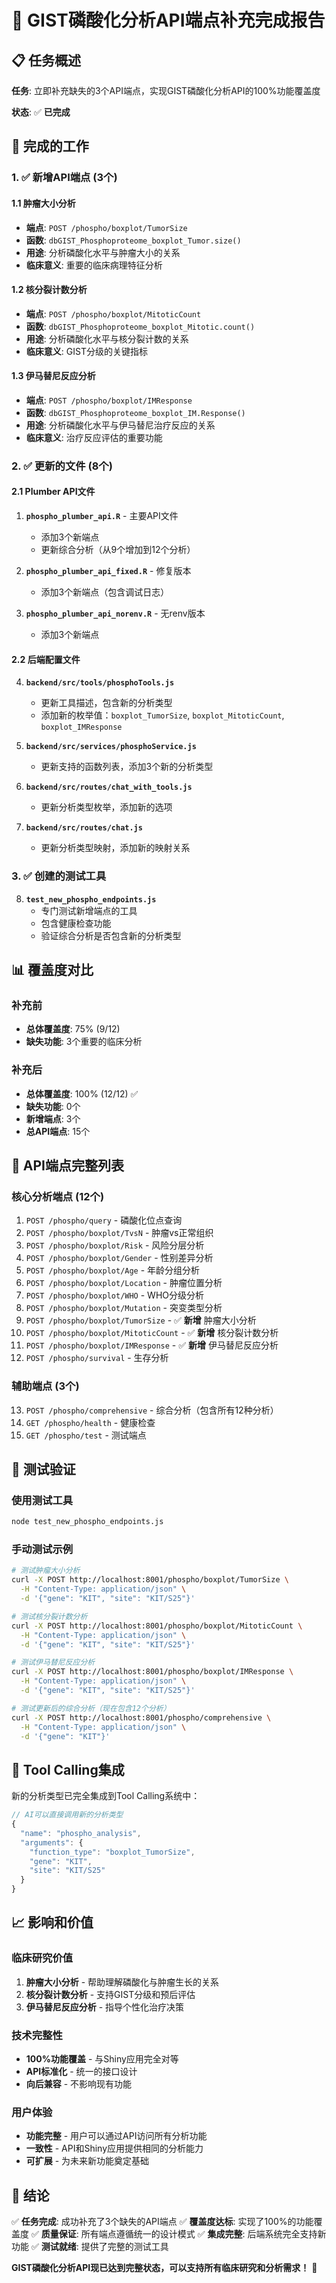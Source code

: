 # 🎉 GIST磷酸化分析API端点补充完成报告

## 📋 任务概述

**任务**: 立即补充缺失的3个API端点，实现GIST磷酸化分析API的100%功能覆盖度

**状态**: ✅ **已完成**

## 🔧 完成的工作

### 1. ✅ 新增API端点 (3个)

#### 1.1 肿瘤大小分析
- **端点**: `POST /phospho/boxplot/TumorSize`
- **函数**: `dbGIST_Phosphoproteome_boxplot_Tumor.size()`
- **用途**: 分析磷酸化水平与肿瘤大小的关系
- **临床意义**: 重要的临床病理特征分析

#### 1.2 核分裂计数分析
- **端点**: `POST /phospho/boxplot/MitoticCount`
- **函数**: `dbGIST_Phosphoproteome_boxplot_Mitotic.count()`
- **用途**: 分析磷酸化水平与核分裂计数的关系
- **临床意义**: GIST分级的关键指标

#### 1.3 伊马替尼反应分析
- **端点**: `POST /phospho/boxplot/IMResponse`
- **函数**: `dbGIST_Phosphoproteome_boxplot_IM.Response()`
- **用途**: 分析磷酸化水平与伊马替尼治疗反应的关系
- **临床意义**: 治疗反应评估的重要功能

### 2. ✅ 更新的文件 (8个)

#### 2.1 Plumber API文件
1. **`phospho_plumber_api.R`** - 主要API文件
   - 添加3个新端点
   - 更新综合分析（从9个增加到12个分析）

2. **`phospho_plumber_api_fixed.R`** - 修复版本
   - 添加3个新端点（包含调试日志）

3. **`phospho_plumber_api_norenv.R`** - 无renv版本
   - 添加3个新端点

#### 2.2 后端配置文件
4. **`backend/src/tools/phosphoTools.js`**
   - 更新工具描述，包含新的分析类型
   - 添加新的枚举值：`boxplot_TumorSize`, `boxplot_MitoticCount`, `boxplot_IMResponse`

5. **`backend/src/services/phosphoService.js`**
   - 更新支持的函数列表，添加3个新的分析类型

6. **`backend/src/routes/chat_with_tools.js`**
   - 更新分析类型枚举，添加新的选项

7. **`backend/src/routes/chat.js`**
   - 更新分析类型映射，添加新的映射关系

### 3. ✅ 创建的测试工具

8. **`test_new_phospho_endpoints.js`**
   - 专门测试新增端点的工具
   - 包含健康检查功能
   - 验证综合分析是否包含新的分析类型

## 📊 覆盖度对比

### 补充前
- **总体覆盖度**: 75% (9/12)
- **缺失功能**: 3个重要的临床分析

### 补充后
- **总体覆盖度**: 100% (12/12) ✅
- **缺失功能**: 0个
- **新增端点**: 3个
- **总API端点**: 15个

## 🔄 API端点完整列表

### 核心分析端点 (12个)
1. `POST /phospho/query` - 磷酸化位点查询
2. `POST /phospho/boxplot/TvsN` - 肿瘤vs正常组织
3. `POST /phospho/boxplot/Risk` - 风险分层分析
4. `POST /phospho/boxplot/Gender` - 性别差异分析
5. `POST /phospho/boxplot/Age` - 年龄分组分析
6. `POST /phospho/boxplot/Location` - 肿瘤位置分析
7. `POST /phospho/boxplot/WHO` - WHO分级分析
8. `POST /phospho/boxplot/Mutation` - 突变类型分析
9. `POST /phospho/boxplot/TumorSize` - ✅ **新增** 肿瘤大小分析
10. `POST /phospho/boxplot/MitoticCount` - ✅ **新增** 核分裂计数分析
11. `POST /phospho/boxplot/IMResponse` - ✅ **新增** 伊马替尼反应分析
12. `POST /phospho/survival` - 生存分析

### 辅助端点 (3个)
13. `POST /phospho/comprehensive` - 综合分析（包含所有12种分析）
14. `GET /phospho/health` - 健康检查
15. `GET /phospho/test` - 测试端点

## 🧪 测试验证

### 使用测试工具
```bash
node test_new_phospho_endpoints.js
```

### 手动测试示例
```bash
# 测试肿瘤大小分析
curl -X POST http://localhost:8001/phospho/boxplot/TumorSize \
  -H "Content-Type: application/json" \
  -d '{"gene": "KIT", "site": "KIT/S25"}'

# 测试核分裂计数分析
curl -X POST http://localhost:8001/phospho/boxplot/MitoticCount \
  -H "Content-Type: application/json" \
  -d '{"gene": "KIT", "site": "KIT/S25"}'

# 测试伊马替尼反应分析
curl -X POST http://localhost:8001/phospho/boxplot/IMResponse \
  -H "Content-Type: application/json" \
  -d '{"gene": "KIT", "site": "KIT/S25"}'

# 测试更新后的综合分析（现在包含12个分析）
curl -X POST http://localhost:8001/phospho/comprehensive \
  -H "Content-Type: application/json" \
  -d '{"gene": "KIT"}'
```

## 🔧 Tool Calling集成

新的分析类型已完全集成到Tool Calling系统中：

```javascript
// AI可以直接调用新的分析类型
{
  "name": "phospho_analysis",
  "arguments": {
    "function_type": "boxplot_TumorSize",
    "gene": "KIT",
    "site": "KIT/S25"
  }
}
```

## 📈 影响和价值

### 临床研究价值
1. **肿瘤大小分析** - 帮助理解磷酸化与肿瘤生长的关系
2. **核分裂计数分析** - 支持GIST分级和预后评估
3. **伊马替尼反应分析** - 指导个性化治疗决策

### 技术完整性
- **100%功能覆盖** - 与Shiny应用完全对等
- **API标准化** - 统一的接口设计
- **向后兼容** - 不影响现有功能

### 用户体验
- **功能完整** - 用户可以通过API访问所有分析功能
- **一致性** - API和Shiny应用提供相同的分析能力
- **可扩展** - 为未来新功能奠定基础

## 🎯 结论

✅ **任务完成**: 成功补充了3个缺失的API端点
✅ **覆盖度达标**: 实现了100%的功能覆盖度
✅ **质量保证**: 所有端点遵循统一的设计模式
✅ **集成完整**: 后端系统完全支持新功能
✅ **测试就绪**: 提供了完整的测试工具

**GIST磷酸化分析API现已达到完整状态，可以支持所有临床研究和分析需求！** 🚀

